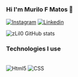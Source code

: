 ### Hi I'm Murilo F Matos 👋

[![Instagram](https://img.shields.io/badge/Instagram-E4405F?style=for-the-badge&logo=instagram&logoColor=white)](https://www.instagram.com/murilo.fmatos/)
[![Linkedin](https://img.shields.io/badge/LinkedIn-0077B5?style=for-the-badge&logo=linkedin&logoColor=white)](https://www.linkedin.com/in/murilo-francisco-matos)

![zLil0 GitHub stats](https://github-readme-stats.vercel.app/api?username=zLil0&show_icons=true&theme=radical)

### Technologies I use

<div style="display: inline_block"><br/> 
<img align="center" alt="Html5" src="https://img.shields.io/badge/HTML-239120?style=for-the-badge&logo=html5&logoColor=white" />
<img align="center" alt="CSS" src="https://img.shields.io/badge/CSS-239120?&style=for-the-badge&logo=css3&logoColor=white" />

</div> <br/>

